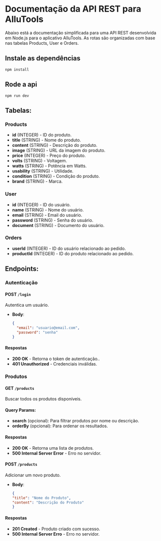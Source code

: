 # Documentação da API REST para AlluTools

Abaixo está a documentação simplificada para uma API REST desenvolvida em Node.js para o aplicativo AlluTools. As rotas são organizadas com base nas tabelas Products, User e Orders.

## Instale as dependências

    npm install

## Rode a api

    npm run dev
## Tabelas:

### Products

- **id** (INTEGER) - ID do produto.
- **title** (STRING) - Nome do produto.
- **content** (STRING) - Descrição do produto.
- **image** (STRING) - URL da imagem do produto.
- **price** (INTEGER) - Preço do produto.
- **volts** (STRING) - Voltagem.
- **watts** (STRING) - Potência em Watts.
- **usability** (STRING) - Utilidade.
- **condition** (STRING) - Condição do produto.
- **brand** (STRING) - Marca.

### User

- **id** (INTEGER) - ID do usuário.
- **name** (STRING) - Nome do usuário.
- **email** (STRING) - Email do usuário.
- **password** (STRING) - Senha do usuário.
- **document** (STRING) - Documento do usuário.

### Orders

- **userId** (INTEGER) - ID do usuário relacionado ao pedido.
- **productId** (INTEGER) - ID do produto relacionado ao pedido.

## Endpoints:

### Autenticação

#### **POST** `/login`

Autentica um usuário.

- **Body**: 

  ```json
  {
    "email": "usuario@email.com",
    "password": "senha"
  }

#### Respostas
- **200 OK** - Retorna o token de autenticação..
- **401 Unauthorized** - Credenciais inválidas.

### Produtos

#### **GET** `/products`

Buscar todos os produtos disponíveis.

#### Query Params:
- **search** (opcional): Para filtrar produtos por nome ou descrição.
- **orderBy** (opcional): Para ordenar os resultados.

#### Respostas
- **200 OK** - Retorna uma lista de produtos.
- **500 Internal Server Error** - Erro no servidor.

#### **POST** `/products`

Adicionar um novo produto.

- **Body**: 

  ```json
  {
  "title": "Nome do Produto",
  "content": "Descrição do Produto"
  }

#### Respostas
- **201 Created** - Produto criado com sucesso.
- **500 Internal Server Erro** -  Erro no servidor.
  
  
